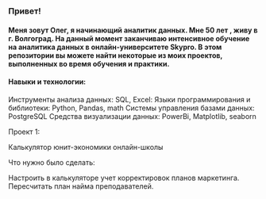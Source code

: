 ###  Привет! 
####   Меня зовут Олег, я начинающий аналитик данных. Мне 50 лет , живу в г. Волгоград. На данный момент заканчиваю интенсивное обучение на аналитика данных в онлайн-университете Skypro. В этом репозитории вы можете найти некоторые из моих проектов, выполненных во время обучения и практики.

####  Навыки и технологии:

Инструменты анализа данных: SQL, Excel:
Языки программирования и библиотеки: Python, Pandas, math
Системы управления базами данных: PostgreSQL
Средства визуализации данных: PowerBi, Matplotlib, seaborn


Проект 1:

Калькулятор юнит-экономики онлайн-школы

Что нужно было сделать:

Настроить в калькуляторе учет корректировок планов маркетинга. 
Пересчитать план найма преподавателей.
